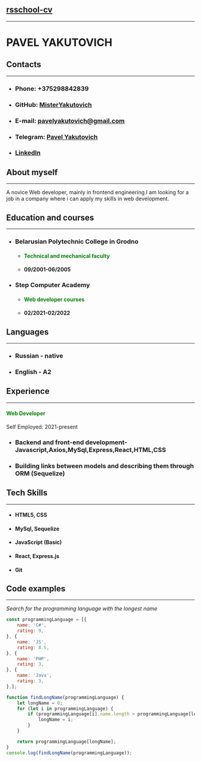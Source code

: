 ## **[rsschool-cv](https://MisterYakutovich.github.io/rsschool-cv/)**
---
# **PAVEL YAKUTOVICH**

## **Contacts**
---

* ### Phone: +375298842839 
* ### GitHub: [MisterYakutovich](https://github.com/MisterYakutovich)
* ### E-mail: pavelyakutovich@gmail.com
* ### Telegram: [Pavel Yakutovich](https://t.me/pashaforever1571)
* ### [Linkedln](https://www.linkedin.com/in/pavel-yakutovich-10b97a22a/)

## **About myself**
---
A novice Web developer, mainly in frontend engineering.I am looking for a job in a company where i can apply my skills in web development.
## **Education and courses**
---
* ### Belarusian Polytechnic College in Grodno
  * #### <span style="color:green">Technical and mechanical faculty</span>
  * #### 09/2001-06/2005
* ### Step Computer Academy
  * #### <span style="color:green">Web developer courses<span>
  * #### 02/2021-02/2022
## **Languages**
---
* ### Russian - native
* ### English - A2
## **Experience**
---
#### <span style="color:green">Web Developer</span>

Self Employed:
2021-present
* ### Backend and front-end development- Javascript,Axios,MySql,Express,React,HTML,CSS
* ### Building links between models and describing them through ORM (Sequelize)

## **Tech Skills**
---
* #### HTML5, CSS
* #### MySql, Sequelize
* #### JavaScript (Basic)
* #### React, Express.js
* #### Git
## **Code examples**
---
*Search for the programming language with the longest name*
```javascript
const programmingLanguage = [{
    name: 'C#',
    rating: 9,
}, {
    name: 'JS',
    rating: 8.5,
}, {
    name: 'PHP',
    rating: 3,
}, {
    name: 'Java',
    rating: 3,
},];

function findLongName(programmingLanguage) {
    let longName = 0;
    for (let i in programmingLanguage) {
        if (programmingLanguage[i].name.length > programmingLanguage[longName].name.length) {
            longName = i;
        }
    }

    return programmingLanguage[longName];
}
console.log(findLongName(programmingLanguage));
```
